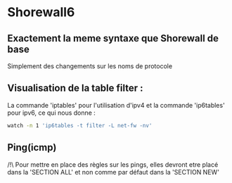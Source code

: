 # Shorewall6
## Exactement la meme syntaxe que Shorewall de base
Simplement des changements sur les noms de protocole

## Visualisation de la table filter :
La commande 'iptables' pour l'utilisation d'ipv4 et la commande 'ip6tables' pour ipv6, ce qui nous donne :
```bash
watch -n 1 'ip6tables -t filter -L net-fw -nv'
```

## Ping(icmp)
/!\ Pour mettre en place des règles sur les pings, elles devront etre placé dans la 'SECTION ALL' et non comme par défaut dans la 'SECTION NEW'
